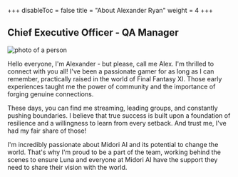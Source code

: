 +++
disableToc = false
title = "About Alexander Ryan"
weight = 4
+++

## Chief Executive Officer - QA Manager

![photo of a person](https://tea-cup.midori-ai.xyz/download/IMG_20240723_005758.jpg)

Hello everyone, I'm Alexander -  but please, call me Alex. I'm thrilled to connect with you all! I've been a passionate gamer for as long as I can remember, practically raised in the world of Final Fantasy XI. Those early experiences taught me the power of community and the importance of forging genuine connections.

These days, you can find me streaming, leading groups, and constantly pushing boundaries. I believe that true success is built upon a foundation of resilience and a willingness to learn from every setback. And trust me, I've had my fair share of those!

I'm incredibly passionate about Midori AI and its potential to change the world.  That's why I'm proud to be a part of the team, working behind the scenes to ensure Luna and everyone at Midori AI have the support they need to share their vision with the world.
